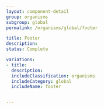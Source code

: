 ```yaml
---
layout: component-detail
group: organisms
subgroup: global
permalink: /organisms/global/footer

title: Footer
description:
status: Complete

variations:
- title:
  description:
  includeClassification: organisms
  includeCategory: global
  includeName: footer


---
```

